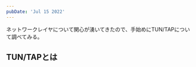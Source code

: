 ```yaml
---
pubDate: 'Jul 15 2022'
---
```


ネットワークレイヤについて関心が湧いてきたので、手始めにTUN/TAPについて調べてみる。

## TUN/TAPとは



